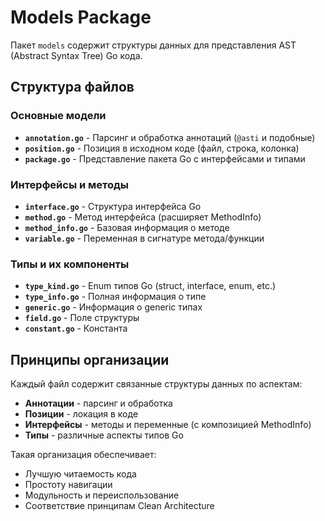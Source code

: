 # Models Package

Пакет `models` содержит структуры данных для представления AST (Abstract Syntax Tree) Go кода.

## Структура файлов

### Основные модели
- **`annotation.go`** - Парсинг и обработка аннотаций (`@asti` и подобные)
- **`position.go`** - Позиция в исходном коде (файл, строка, колонка)
- **`package.go`** - Представление пакета Go с интерфейсами и типами

### Интерфейсы и методы
- **`interface.go`** - Структура интерфейса Go
- **`method.go`** - Метод интерфейса (расширяет MethodInfo)
- **`method_info.go`** - Базовая информация о методе
- **`variable.go`** - Переменная в сигнатуре метода/функции

### Типы и их компоненты
- **`type_kind.go`** - Enum типов Go (struct, interface, enum, etc.)
- **`type_info.go`** - Полная информация о типе
- **`generic.go`** - Информация о generic типах
- **`field.go`** - Поле структуры
- **`constant.go`** - Константа

## Принципы организации

Каждый файл содержит связанные структуры данных по аспектам:
- **Аннотации** - парсинг и обработка
- **Позиции** - локация в коде
- **Интерфейсы** - методы и переменные (с композицией MethodInfo)
- **Типы** - различные аспекты типов Go

Такая организация обеспечивает:
- Лучшую читаемость кода
- Простоту навигации
- Модульность и переиспользование
- Соответствие принципам Clean Architecture 